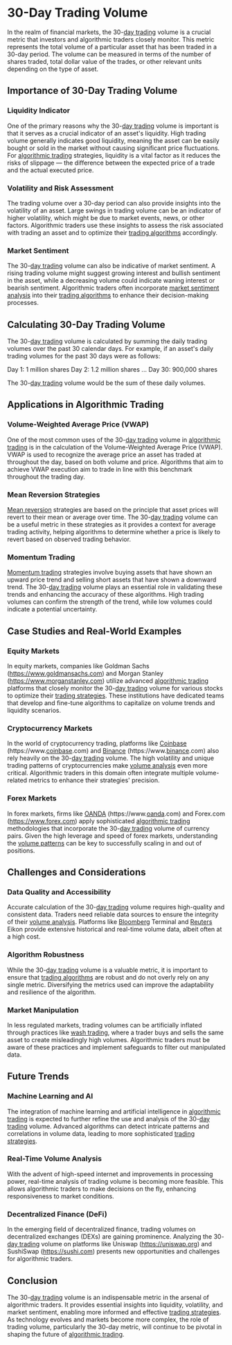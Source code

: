 # 30-Day Trading Volume

In the realm of financial markets, the 30-[day trading](../d/day_trading.md) volume is a crucial metric that investors and algorithmic traders closely monitor. This metric represents the total volume of a particular asset that has been traded in a 30-day period. The volume can be measured in terms of the number of shares traded, total dollar value of the trades, or other relevant units depending on the type of asset. 

## Importance of 30-Day Trading Volume

### Liquidity Indicator
One of the primary reasons why the 30-[day trading](../d/day_trading.md) volume is important is that it serves as a crucial indicator of an asset's liquidity. High trading volume generally indicates good liquidity, meaning the asset can be easily bought or sold in the market without causing significant price fluctuations. For [algorithmic trading](../a/algorithmic_trading.md) strategies, liquidity is a vital factor as it reduces the risks of slippage — the difference between the expected price of a trade and the actual executed price.

### Volatility and Risk Assessment
The trading volume over a 30-day period can also provide insights into the volatility of an asset. Large swings in trading volume can be an indicator of higher volatility, which might be due to market events, news, or other factors. Algorithmic traders use these insights to assess the risk associated with trading an asset and to optimize their [trading algorithms](../t/trading_algorithms.md) accordingly.

### Market Sentiment
The 30-[day trading](../d/day_trading.md) volume can also be indicative of market sentiment. A rising trading volume might suggest growing interest and bullish sentiment in the asset, while a decreasing volume could indicate waning interest or bearish sentiment. Algorithmic traders often incorporate [market sentiment analysis](../m/market_sentiment_analysis.md) into their [trading algorithms](../t/trading_algorithms.md) to enhance their decision-making processes.

## Calculating 30-Day Trading Volume

The 30-[day trading](../d/day_trading.md) volume is calculated by summing the daily trading volumes over the past 30 calendar days. For example, if an asset's daily trading volumes for the past 30 days were as follows:

Day 1: 1 million shares
Day 2: 1.2 million shares
...
Day 30: 900,000 shares

The 30-[day trading](../d/day_trading.md) volume would be the sum of these daily volumes.

## Applications in Algorithmic Trading

### Volume-Weighted Average Price (VWAP)
One of the most common uses of the 30-[day trading](../d/day_trading.md) volume in [algorithmic trading](../a/algorithmic_trading.md) is in the calculation of the Volume-Weighted Average Price (VWAP). VWAP is used to recognize the average price an asset has traded at throughout the day, based on both volume and price. Algorithms that aim to achieve VWAP execution aim to trade in line with this benchmark throughout the trading day.

### Mean Reversion Strategies
[Mean reversion](../m/mean_reversion.md) strategies are based on the principle that asset prices will revert to their mean or average over time. The 30-[day trading](../d/day_trading.md) volume can be a useful metric in these strategies as it provides a context for average trading activity, helping algorithms to determine whether a price is likely to revert based on observed trading behavior.

### Momentum Trading
[Momentum trading](../m/momentum_trading.md) strategies involve buying assets that have shown an upward price trend and selling short assets that have shown a downward trend. The 30-[day trading](../d/day_trading.md) volume plays an essential role in validating these trends and enhancing the accuracy of these algorithms. High trading volumes can confirm the strength of the trend, while low volumes could indicate a potential uncertainty.

## Case Studies and Real-World Examples

### Equity Markets
In equity markets, companies like Goldman Sachs (https://www.goldmansachs.com) and Morgan Stanley (https://www.morganstanley.com) utilize advanced [algorithmic trading](../a/algorithmic_trading.md) platforms that closely monitor the 30-[day trading](../d/day_trading.md) volume for various stocks to optimize their [trading strategies](../t/trading_strategies.md). These institutions have dedicated teams that develop and fine-tune algorithms to capitalize on volume trends and liquidity scenarios.

### Cryptocurrency Markets
In the world of cryptocurrency trading, platforms like [Coinbase](../c/coinbase.md) (https://www.[coinbase](../c/coinbase.md).com) and [Binance](../b/binance.md) (https://www.[binance](../b/binance.md).com) also rely heavily on the 30-[day trading](../d/day_trading.md) volume. The high volatility and unique trading patterns of cryptocurrencies make [volume analysis](../v/volume_analysis.md) even more critical. Algorithmic traders in this domain often integrate multiple volume-related metrics to enhance their strategies' precision.

### Forex Markets
In forex markets, firms like [OANDA](../o/oanda.md) (https://www.[oanda](../o/oanda.md).com) and Forex.com (https://www.forex.com) apply sophisticated [algorithmic trading](../a/algorithmic_trading.md) methodologies that incorporate the 30-[day trading](../d/day_trading.md) volume of currency pairs. Given the high leverage and speed of forex markets, understanding the [volume patterns](../v/volume_patterns.md) can be key to successfully scaling in and out of positions.

## Challenges and Considerations

### Data Quality and Accessibility
Accurate calculation of the 30-[day trading](../d/day_trading.md) volume requires high-quality and consistent data. Traders need reliable data sources to ensure the integrity of their [volume analysis](../v/volume_analysis.md). Platforms like [Bloomberg](../b/bloomberg.md) Terminal and [Reuters](../r/reuters.md) Eikon provide extensive historical and real-time volume data, albeit often at a high cost.

### Algorithm Robustness
While the 30-[day trading](../d/day_trading.md) volume is a valuable metric, it is important to ensure that [trading algorithms](../t/trading_algorithms.md) are robust and do not overly rely on any single metric. Diversifying the metrics used can improve the adaptability and resilience of the algorithm.

### Market Manipulation
In less regulated markets, trading volumes can be artificially inflated through practices like [wash trading](../w/wash_trading.md), where a trader buys and sells the same asset to create misleadingly high volumes. Algorithmic traders must be aware of these practices and implement safeguards to filter out manipulated data.

## Future Trends

### Machine Learning and AI
The integration of machine learning and artificial intelligence in [algorithmic trading](../a/algorithmic_trading.md) is expected to further refine the use and analysis of the 30-[day trading](../d/day_trading.md) volume. Advanced algorithms can detect intricate patterns and correlations in volume data, leading to more sophisticated [trading strategies](../t/trading_strategies.md).

### Real-Time Volume Analysis
With the advent of high-speed internet and improvements in processing power, real-time analysis of trading volume is becoming more feasible. This allows algorithmic traders to make decisions on the fly, enhancing responsiveness to market conditions.

### Decentralized Finance (DeFi)
In the emerging field of decentralized finance, trading volumes on decentralized exchanges (DEXs) are gaining prominence. Analyzing the 30-[day trading](../d/day_trading.md) volume on platforms like Uniswap (https://uniswap.org) and SushiSwap (https://sushi.com) presents new opportunities and challenges for algorithmic traders.

## Conclusion

The 30-[day trading](../d/day_trading.md) volume is an indispensable metric in the arsenal of algorithmic traders. It provides essential insights into liquidity, volatility, and market sentiment, enabling more informed and effective [trading strategies](../t/trading_strategies.md). As technology evolves and markets become more complex, the role of trading volume, particularly the 30-day metric, will continue to be pivotal in shaping the future of [algorithmic trading](../a/algorithmic_trading.md).